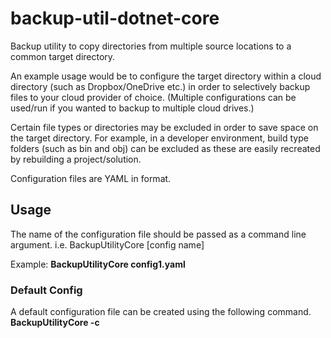 # backup-util-dotnet-core

Backup utility to copy directories from multiple source locations to a common target directory.

An example usage would be to configure the target directory within a cloud directory (such as Dropbox/OneDrive etc.) in order to selectively backup files to your cloud provider of choice.
(Multiple configurations can be used/run if you wanted to backup to multiple cloud drives.)

Certain file types or directories may be excluded in order to save space on the target directory. For example, in a developer environment, build type folders (such as bin and obj) can be excluded as these are easily recreated by rebuilding a project/solution.

Configuration files are YAML in format.

## Usage
The name of the configuration file should be passed as a command line argument.
i.e. BackupUtilityCore [config name]

Example:
**BackupUtilityCore config1.yaml**

### Default Config
A default configuration file can be created using the following command.
**BackupUtilityCore -c**
